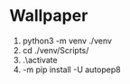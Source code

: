 # Wallpaper 

1. python3 -m venv ./venv
2. cd ./venv/Scripts/ 
3. .\activate
4. -m pip install -U autopep8
